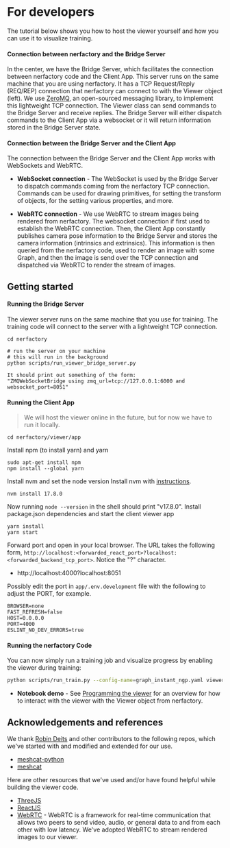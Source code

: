# For developers

The tutorial below shows you how to host the viewer yourself and how you can use it to visualize training.


#### Connection between nerfactory and the Bridge Server

In the center, we have the Bridge Server, which facilitates the connection between nerfactory code and the Client App. This server runs on the same machine that you are using nerfactory. It has a TCP Request/Reply (REQ/REP) connection that nerfactory can connect to with the Viewer object (left). We use [ZeroMQ](https://zeromq.org/), an open-sourced messaging library, to implement this lightweight TCP connection. The Viewer class can send commands to the Bridge Server and receive replies. The Bridge Server will either dispatch commands to the Client App via a websocket or it will return information stored in the Bridge Server state.


#### Connection between the Bridge Server and the Client App

The connection between the Bridge Server and the Client App works with WebSockets and WebRTC.

- **WebSocket connection** - The WebSocket is used by the Bridge Server to dispatch commands coming from the nerfactory TCP connection. Commands can be used for drawing primitives, for setting the transform of objects, for the setting various properties, and more.

- **WebRTC connection** - We use WebRTC to stream images being rendered from nerfactory. The websocket connection if first used to establish the WebRTC connection. Then, the Client App constantly publishes camera pose information to the Bridge Server and stores the camera information (intrinsics and extrinsics). This information is then queried from the nerfactory code, used to render an image with some Graph, and then the image is send over the TCP connection and dispatched via WebRTC to render the stream of images.


## Getting started


#### Running the Bridge Server

The viewer server runs on the same machine that you use for training. The training code will connect to the server with a lightweight TCP connection.

```
cd nerfactory

# run the server on your machine
# this will run in the background
python scripts/run_viewer_bridge_server.py

It should print out something of the form:
"ZMQWebSocketBridge using zmq_url=tcp://127.0.0.1:6000 and websocket_port=8051"
```


#### Running the Client App

> We will host the viewer online in the future, but for now we have to run it locally.

```shell
cd nerfactory/viewer/app
```

Install npm (to install yarn) and yarn

```shell
sudo apt-get install npm
npm install --global yarn
```

Install nvm and set the node version
Install nvm with [instructions](https://heynode.com/tutorial/install-nodejs-locally-nvm/).

```shell
nvm install 17.8.0
```

Now running `node --version` in the shell should print "v17.8.0".
Install package.json dependencies and start the client viewer app

```shell
yarn install
yarn start
```

Forward port and open in your local browser. The URL takes the following form, `http://localhost:<forwarded_react_port>?localhost:<forwarded_backend_tcp_port>`. Notice the "?" character.
- http://localhost:4000?localhost:8051

Possibly edit the port in `app/.env.development` file with the following to adjust the PORT, for example.

```
BROWSER=none
FAST_REFRESH=false
HOST=0.0.0.0
PORT=4000
ESLINT_NO_DEV_ERRORS=true
```


#### Running the nerfactory Code

You can now simply run a training job and visualize progress by enabling the viewer during training:

```bash
python scripts/run_train.py --config-name=graph_instant_ngp.yaml viewer.enable=true
```

- **Notebook demo** - See [Programming the viewer](viewer_notebook.ipynb) for an overview for how to interact with the viewer with the Viewer object from nerfactory.


## Acknowledgements and references

We thank [Robin Deits](https://github.com/rdeits) and other contributors to the following repos, which we've started with and modified and extended for our use.

- [meshcat-python](https://github.com/rdeits/meshcat-python)
- [meshcat](https://github.com/rdeits/meshcat)

Here are other resources that we've used and/or have found helpful while building the viewer code.

- [ThreeJS](https://threejs.org/)
- [ReactJS](https://reactjs.org/)
- [WebRTC](https://webrtc.org/) - WebRTC is a framework for real-time communication that allows two peers to send video, audio, or general data to and from each other with low latency. We've adopted WebRTC to stream rendered images to our viewer.

```

```